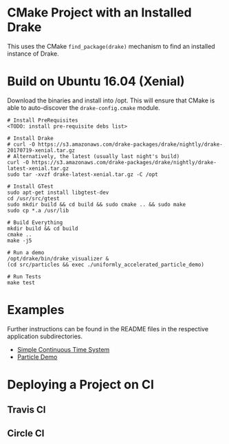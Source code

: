 # CMake Project with an Installed Drake

This uses the CMake `find_package(drake)` mechanism to find an installed instance of Drake.

# Build on Ubuntu 16.04 (Xenial)

Download the binaries and install into /opt. This will ensure that CMake is able
to auto-discover the `drake-config.cmake` module. 

```
# Install PreRequisites
<TODO: install pre-requisite debs list>

# Install Drake
# curl -O https://s3.amazonaws.com/drake-packages/drake/nightly/drake-20170719-xenial.tar.gz
# Alternatively, the latest (usually last night's build)
curl -O https://s3.amazonaws.com/drake-packages/drake/nightly/drake-latest-xenial.tar.gz
sudo tar -xvzf drake-latest-xenial.tar.gz -C /opt

# Install GTest
sudo apt-get install libgtest-dev
cd /usr/src/gtest
sudo mkdir build && cd build && sudo cmake .. && sudo make
sudo cp *.a /usr/lib

# Build Everything
mkdir build && cd build
cmake ..
make -j5

# Run a demo
/opt/drake/bin/drake_visualizer &
(cd src/particles && exec ./uniformly_accelerated_particle_demo)         

# Run Tests
make test
```

# Examples

Further instructions can be found in the README files in the respective application subdirectories.

* [Simple Continuous Time System](src/simple_continuous_time_system/README.md)
* [Particle Demo](src/particles/README.md)

# Deploying a Project on CI

## Travis CI

## Circle CI
